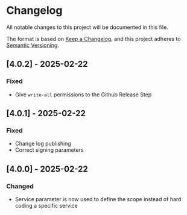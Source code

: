 # Changelog

All notable changes to this project will be documented in this file.

The format is based on [Keep a Changelog](https://keepachangelog.com/en/1.1.0/),
and this project adheres to [Semantic Versioning](https://semver.org/spec/v2.0.0.html).


## [4.0.2] - 2025-02-22

### Fixed

- Give `write-all` permissions to the Github Release Step

## [4.0.1] - 2025-02-22

### Fixed

- Change log publishing
- Correct signing parameters


## [4.0.0] - 2025-02-22

### Changed

- Service parameter is now used to define the scope instead of hard coding a specific service 





